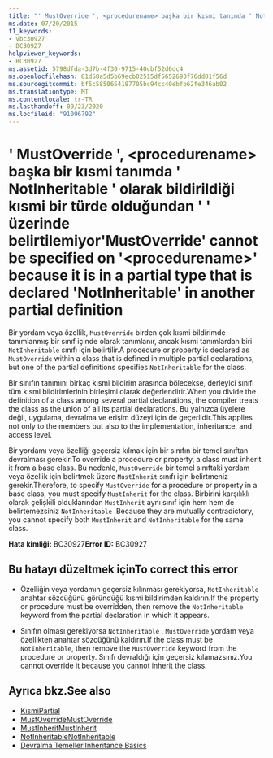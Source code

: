 ```yaml
---
title: "' MustOverride ', <procedurename> başka bir kısmi tanımda ' NotInheritable ' olarak bildirildiği kısmi bir türde olduğundan ' ' üzerinde belirtilemiyor"
ms.date: 07/20/2015
f1_keywords:
- vbc30927
- BC30927
helpviewer_keywords:
- BC30927
ms.assetid: 5798dfda-3d7b-4f30-9715-40cbf52d6dc4
ms.openlocfilehash: 81d58a5d5b69ecb02515df5652693f76dd01f56d
ms.sourcegitcommit: bf5c5850654187705bc94cc40ebfb62fe346ab02
ms.translationtype: MT
ms.contentlocale: tr-TR
ms.lasthandoff: 09/23/2020
ms.locfileid: "91096792"
---
```

# <a name="mustoverride-cannot-be-specified-on-procedurename-because-it-is-in-a-partial-type-that-is-declared-notinheritable-in-another-partial-definition"></a><span data-ttu-id="eb3ba-102">' MustOverride ', \<procedurename> başka bir kısmi tanımda ' NotInheritable ' olarak bildirildiği kısmi bir türde olduğundan ' ' üzerinde belirtilemiyor</span><span class="sxs-lookup"><span data-stu-id="eb3ba-102">'MustOverride' cannot be specified on '\<procedurename>' because it is in a partial type that is declared 'NotInheritable' in another partial definition</span></span>

<span data-ttu-id="eb3ba-103">Bir yordam veya özellik, `MustOverride` birden çok kısmi bildirimde tanımlanmış bir sınıf içinde olarak tanımlanır, ancak kısmi tanımlardan biri `NotInheritable` sınıfı için belirtilir.</span><span class="sxs-lookup"><span data-stu-id="eb3ba-103">A procedure or property is declared as `MustOverride` within a class that is defined in multiple partial declarations, but one of the partial definitions specifies `NotInheritable` for the class.</span></span>  
  
 <span data-ttu-id="eb3ba-104">Bir sınıfın tanımını birkaç kısmi bildirim arasında bölecekse, derleyici sınıfı tüm kısmi bildirimlerinin birleşimi olarak değerlendirir.</span><span class="sxs-lookup"><span data-stu-id="eb3ba-104">When you divide the definition of a class among several partial declarations, the compiler treats the class as the union of all its partial declarations.</span></span> <span data-ttu-id="eb3ba-105">Bu yalnızca üyelere değil, uygulama, devralma ve erişim düzeyi için de geçerlidir.</span><span class="sxs-lookup"><span data-stu-id="eb3ba-105">This applies not only to the members but also to the implementation, inheritance, and access level.</span></span>  
  
 <span data-ttu-id="eb3ba-106">Bir yordamı veya özelliği geçersiz kılmak için bir sınıfın bir temel sınıftan devralması gerekir.</span><span class="sxs-lookup"><span data-stu-id="eb3ba-106">To override a procedure or property, a class must inherit it from a base class.</span></span> <span data-ttu-id="eb3ba-107">Bu nedenle, `MustOverride` bir temel sınıftaki yordam veya özellik için belirtmek üzere `MustInherit` sınıfı için belirtmeniz gerekir.</span><span class="sxs-lookup"><span data-stu-id="eb3ba-107">Therefore, to specify `MustOverride` for a procedure or property in a base class, you must specify `MustInherit` for the class.</span></span> <span data-ttu-id="eb3ba-108">Birbirini karşılıklı olarak çelişkili olduklarından `MustInherit` aynı sınıf için hem hem de belirtemezsiniz `NotInheritable` .</span><span class="sxs-lookup"><span data-stu-id="eb3ba-108">Because they are mutually contradictory, you cannot specify both `MustInherit` and `NotInheritable` for the same class.</span></span>  
  
 <span data-ttu-id="eb3ba-109">**Hata kimliği:** BC30927</span><span class="sxs-lookup"><span data-stu-id="eb3ba-109">**Error ID:** BC30927</span></span>  
  
## <a name="to-correct-this-error"></a><span data-ttu-id="eb3ba-110">Bu hatayı düzeltmek için</span><span class="sxs-lookup"><span data-stu-id="eb3ba-110">To correct this error</span></span>  
  
- <span data-ttu-id="eb3ba-111">Özelliğin veya yordamın geçersiz kılınması gerekiyorsa, `NotInheritable` anahtar sözcüğünü göründüğü kısmi bildirimden kaldırın.</span><span class="sxs-lookup"><span data-stu-id="eb3ba-111">If the property or procedure must be overridden, then remove the `NotInheritable` keyword from the partial declaration in which it appears.</span></span>  
  
- <span data-ttu-id="eb3ba-112">Sınıfın olması gerekiyorsa `NotInheritable` , `MustOverride` yordam veya özellikten anahtar sözcüğünü kaldırın.</span><span class="sxs-lookup"><span data-stu-id="eb3ba-112">If the class must be `NotInheritable`, then remove the `MustOverride` keyword from the procedure or property.</span></span> <span data-ttu-id="eb3ba-113">Sınıfı devraldığı için geçersiz kılamazsınız.</span><span class="sxs-lookup"><span data-stu-id="eb3ba-113">You cannot override it because you cannot inherit the class.</span></span>  
  
## <a name="see-also"></a><span data-ttu-id="eb3ba-114">Ayrıca bkz.</span><span class="sxs-lookup"><span data-stu-id="eb3ba-114">See also</span></span>

- [<span data-ttu-id="eb3ba-115">Kısmi</span><span class="sxs-lookup"><span data-stu-id="eb3ba-115">Partial</span></span>](../language-reference/modifiers/partial.md)
- [<span data-ttu-id="eb3ba-116">MustOverride</span><span class="sxs-lookup"><span data-stu-id="eb3ba-116">MustOverride</span></span>](../language-reference/modifiers/mustoverride.md)
- [<span data-ttu-id="eb3ba-117">MustInherit</span><span class="sxs-lookup"><span data-stu-id="eb3ba-117">MustInherit</span></span>](../language-reference/modifiers/mustinherit.md)
- [<span data-ttu-id="eb3ba-118">NotInheritable</span><span class="sxs-lookup"><span data-stu-id="eb3ba-118">NotInheritable</span></span>](../language-reference/modifiers/notinheritable.md)
- [<span data-ttu-id="eb3ba-119">Devralma Temelleri</span><span class="sxs-lookup"><span data-stu-id="eb3ba-119">Inheritance Basics</span></span>](../programming-guide/language-features/objects-and-classes/inheritance-basics.md)
